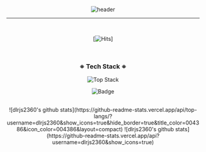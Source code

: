 <div align = 'center'>

![header](https://capsule-render.vercel.app/api?type=slice&color=gradient&height=200&section=header&text=HEE%20GEON&fontSize=80)

---

<br>

[![Hits](https://hits.seeyoufarm.com/api/count/incr/badge.svg?url=https%3A%2F%2Fgithub.com%2F%25EC%259D%25B4%25EA%25B1%25B42360%2Fhit-counter&count_bg=%2379C83D&title_bg=%23555555&icon=&icon_color=%23E7E7E7&title=hits&edge_flat=false)]

<br>

<h3 align="center">※ Tech Stack ※</h3>

![Top Stack](https://widget.realdeveloper.pro/api/top?stack=JavaScript,React,Node.js)

![Badge](https://widget.realdeveloper.pro/api/badge?title=Languages&badges=Javascript,React,Redux,jQuery,Node.js,Express.js,Socket.io,Bootstrap,MongoDB,Python)

<br>

<div>
![dlrjs2360's github stats](https://github-readme-stats.vercel.app/api/top-langs/?username=dlrjs2360&show_icons=true&hide_border=true&title_color=004386&icon_color=004386&layout=compact)
![dlrjs2360's github stats](https://github-readme-stats.vercel.app/api?username=dlrjs2360&show_icons=true)


</div>

<br>

</div>
